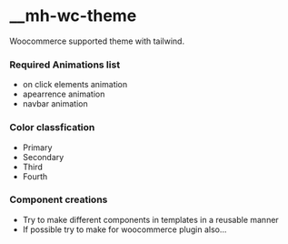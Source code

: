 # __mh-wc-theme
Woocommerce supported theme with tailwind. 
### Required Animations list
- on click elements animation
- apearrence animation
- navbar animation

### Color classfication
- Primary
- Secondary
- Third
- Fourth

### Component creations
- Try to make different components in templates in a reusable manner
- If possible try to make for woocommerce plugin also...